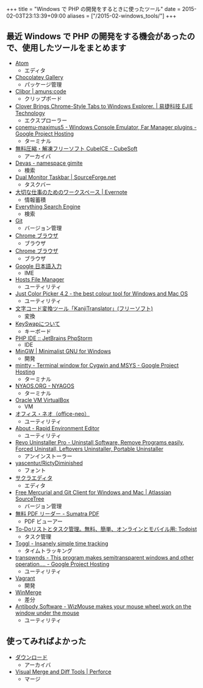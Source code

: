 +++
title = "Windows で PHP の開発をするときに使ったツール"
date = 2015-02-03T23:13:39+09:00
aliases = ["/2015-02-windows_tools/"]
+++

## 最近 Windows で PHP の開発をする機会があったので、使用したツールをまとめます

- [Atom](https://atom.io/)
    - エディタ
- [Chocolatey Gallery](https://chocolatey.org/)
    - パッケージ管理
- [Clibor | amuns:code](http://www.amunsnet.com/soft.html)
    - クリップボード
- [Clover Brings Chrome-Style Tabs to Windows Explorer. | 易捷科技 EJIE Technology](http://ejie.me/)
    - エクスプローラー
- [conemu-maximus5 - Windows Console Emulator, Far Manager plugins - Google Project Hosting](https://code.google.com/p/conemu-maximus5/)
    - ターミナル
- [無料圧縮・解凍フリーソフト CubeICE - CubeSoft](http://www.cube-soft.jp/cubeice/)
    - アーカイバ
- [Devas - namespace gimite](http://gimite.net/pukiwiki/index.php?Devas)
    - 検索
- [Dual Monitor Taskbar | SourceForge.net](http://sourceforge.net/projects/dualmonitortb/)
    - タスクバー
- [大切な仕事のためのワークスペース | Evernote](https://evernote.com/intl/jp/)
    - 情報蓄積
- [Everything Search Engine](http://www.voidtools.com/)
    - 検索
- [Git](http://git-scm.com/)
    - バージョン管理
- [Chrome ブラウザ](https://www.google.co.jp/chrome/browser/desktop/index.html)
    - ブラウザ
- [Chrome ブラウザ](https://www.google.co.jp/chrome/browser/canary.html)
    - ブラウザ
- [Google 日本語入力](http://www.google.co.jp/ime/)
    - IME
- [Hosts File Manager](http://softwarefactory.jp/ja/products/hostsfilemanager/)
    - ユーティリティ
- [Just Color Picker 4.2 - the best colour tool for Windows and Mac OS](http://annystudio.com/software/colorpicker/)
    - ユーティリティ
- [文字コード変換ツール「KanjiTranslator」(フリーソフト)](http://www.kashim.com/kanjitranslator/)
    - 変換
- [KeySwapについて](http://www.asahi-net.or.jp/~ee7k-nsd/readme3.htm)
    - キーボード
- [PHP IDE :: JetBrains PhpStorm](https://www.jetbrains.com/phpstorm/)
    - IDE
- [MinGW | Minimalist GNU for Windows](http://www.mingw.org/)
    - 開発
- [mintty - Terminal window for Cygwin and MSYS - Google Project Hosting](https://code.google.com/p/mintty/)
    - ターミナル
- [NYAOS.ORG - NYAGOS](http://www.nyaos.org/index.cgi?p=NYAGOS)
    - ターミナル
- [Oracle VM VirtualBox](https://www.virtualbox.org/)
    - VM
- [オフィス・ネオ（office-neo）](http://www.office-neo.jp/pglst/pglst.html)
    - ユーティリティ
- [About - Rapid Environment Editor](http://www.rapidee.com/en/about)
    - ユーティリティ
- [Revo Uninstaller Pro - Uninstall Software, Remove Programs easily, Forced Uninstall, Leftovers Uninstaller, Portable Uninstaller](http://www.revouninstaller.com/)
    - アンインストーラー
- [yascentur/RictyDiminished](https://github.com/yascentur/RictyDiminished)
    - フォント
- [サクラエディタ](http://sakura-editor.sourceforge.net/)
    - エディタ
- [Free Mercurial and Git Client for Windows and Mac | Atlassian SourceTree](http://www.sourcetreeapp.com/)
    - バージョン管理
- [無料 PDF リーダー - Sumatra PDF](http://www.sumatrapdfreader.org/free-pdf-reader-ja.html)
    - PDF ビューアー
- [To-Doリストとタスク管理。無料、簡単、オンラインとモバイル用: Todoist](https://ja.todoist.com/)
    - タスク管理
- [Toggl - Insanely simple time tracking](https://www.toggl.com/)
    - タイムトラッキング
- [transpwnds - This program makes semitransparent windows and other operation.... - Google Project Hosting](https://code.google.com/p/transpwnds/)
    - ユーティリティ
- [Vagrant](https://www.vagrantup.com/)
    - 開発
- [WinMerge](http://winmerge.org/)
    - 差分
- [Antibody Software - WizMouse makes your mouse wheel work on the window under the mouse](http://antibody-software.com/web/software/software/wizmouse-makes-your-mouse-wheel-work-on-the-window-under-the-mouse/)
    - ユーティリティ

## 使ってみればよかった

- [ダウンロード](http://www.ponsoftware.com/archiver/download.htm)
    - アーカイバ
- [Visual Merge and Diff Tools | Perforce](http://www.perforce.com/product/components/perforce-visual-merge-and-diff-tools)
    - マージ
